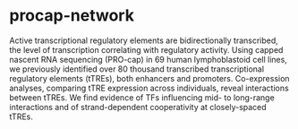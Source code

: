 # procap-network
Active transcriptional regulatory elements are bidirectionally transcribed, the level of transcription correlating with regulatory activity. Using capped nascent RNA sequencing (PRO-cap) in 69 human lymphoblastoid cell lines, we previously identified over 80 thousand transcribed transcriptional regulatory elements (tTREs), both enhancers and promoters. Co-expression analyses, comparing tTRE expression across individuals, reveal interactions between tTREs. We find evidence of TFs influencing mid- to long-range interactions and of strand-dependent cooperativity at closely-spaced tTREs.
